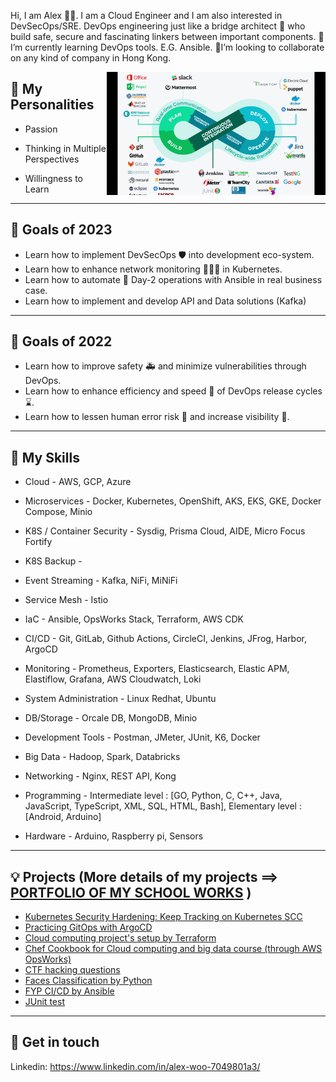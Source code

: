 
Hi, I am Alex :man_technologist:. I am a Cloud Engineer and I am also interested in DevSecOps/SRE. DevOps engineering just like a bridge architect :construction_worker: who build safe, secure and fascinating linkers between important components. 🌱 I’m currently learning DevOps tools. E.G. Ansible. 💞️I’m looking to collaborate on any kind of company in Hong Kong. 

<p>
  <a><img width="350" align='right' src="https://github.com/alexshinningsun/alexshinningsun/blob/main/devops-cycle.gif"></a>
</p>

## 👀 My Personalities

- Passion

- Thinking in Multiple Perspectives

- Willingness to Learn
---
## :dart: Goals of 2023

- Learn how to implement DevSecOps 🛡️ into development eco-system.
- Learn how to enhance network monitoring 🕵🏻‍♀️ in Kubernetes.
- Learn how to automate 🤖 Day-2 operations with Ansible in real business case.
- Learn how to implement and develop API and Data solutions (Kafka)
---
## :dart: Goals of 2022

- Learn how to improve safety :ambulance: and minimize vulnerabilities through DevOps.
- Learn how to enhance efficiency and speed :rocket: of DevOps release cycles :hourglass:.
- Learn how to lessen human error risk :zombie: and increase visibility :telescope:.
---
## :dvd: My Skills
- Cloud - AWS, GCP, Azure
  
- Microservices - Docker, Kubernetes, OpenShift, AKS, EKS, GKE, Docker Compose, Minio

- K8S / Container Security - Sysdig, Prisma Cloud, AIDE, Micro Focus Fortify
  
- K8S Backup -

- Event Streaming - Kafka, NiFi, MiNiFi
  
- Service Mesh - Istio
  
- IaC - Ansible, OpsWorks Stack, Terraform, AWS CDK
  
- CI/CD - Git, GitLab, Github Actions, CircleCI, Jenkins, JFrog, Harbor, ArgoCD
  
- Monitoring - Prometheus, Exporters, Elasticsearch, Elastic APM, Elastiflow, Grafana, AWS Cloudwatch, Loki
  
- System Administration - Linux Redhat, Ubuntu

- DB/Storage - Orcale DB, MongoDB, Minio
  
- Development Tools - Postman, JMeter, JUnit, K6, Docker
  
- Big Data - Hadoop, Spark, Databricks
  
- Networking - Nginx, REST API, Kong
  
- Programming - Intermediate level : [GO, Python, C, C++, Java, JavaScript, TypeScript, XML, SQL, HTML, Bash], Elementary level : [Android, Arduino]
  
- Hardware - Arduino, Raspberry pi, Sensors
  
---
## 💡 Projects  (More details of my projects ==> [PORTFOLIO OF MY SCHOOL WORKS](https://alex23woo.wixsite.com/website) )
- [Kubernetes Security Hardening: Keep Tracking on Kubernetes SCC](https://github.com/xela-engineer/k8s-scc-tracking)
- [Practicing GitOps with ArgoCD](https://github.com/xela-engineer/k8s-gitops-practice/tree/main)
- [Cloud computing project's setup by Terraform](https://github.com/alexshinningsun/cloud-computing-project)
- [Chef Cookbook for Cloud computing and big data course (through AWS OpsWorks)](https://github.com/alexshinningsun/bigdata_course_cookbook)
- [CTF hacking questions](https://github.com/alexshinningsun/hacking-accessment)
- [Faces Classification by Python](https://github.com/alexshinningsun/Face-classification)
- [FYP CI/CD by Ansible](https://github.com/alexshinningsun/fyp-cicd)
- [JUnit test](https://github.com/alexshinningsun/JUnit)
  
---
## 🔗 Get in touch
  Linkedin: https://www.linkedin.com/in/alex-woo-7049801a3/
<!---
alexshinningsun/alexshinningsun is a ✨ special ✨ repository because its `README.md` (this file) appears on your GitHub profile.
You can click the Preview link to take a look at your changes.
https://github.com/ikatyang/emoji-cheat-sheet/blob/master/README.md
--->
